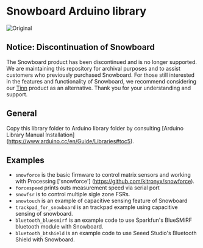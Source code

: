 Snowboard Arduino library
=========================

![Original](res/snowboard.png)

Notice: Discontinuation of Snowboard
------------------------------------

The Snowboard product has been discontinued and is no longer supported. We are maintaining this repository for archival purposes and to assist customers who previously purchased Snowboard.
For those still interested in the features and functionality of Snowboard, we recommend considering our [Tinn](https://www.kitronyx.com/controller_Tinn) product as an alternative.
Thank you for your understanding and support.

General
-------

Copy this library folder to Arduino library folder by consulting [Arduino Library Manual Installation] (https://www.arduino.cc/en/Guide/Libraries#toc5).

Examples
--------

* `snowforce` is the basic firmware to control matrix sensors and working with Processing ['snowforce'] (https://github.com/kitronyx/snowforce).
* `forcespeed` prints outs measurement speed via serial port
* `snowfsr` is to control multiple sigle zone FSRs.
* `snowtouch` is an example of capacitive sensing feature of Snowboard
* `trackpad_for_snowboard` is an trackpad example using capacitive sensing of snowboard.
* `bluetooth_bluesmirf` is an example code to use Sparkfun's BlueSMiRF bluetooth module with Snowboard.
* `bluetooth_btshield` is an example code to use Seeed Studio's Bluetooth Shield with Snowboard.
